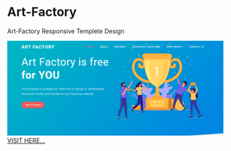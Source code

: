 <h1> Art-Factory </h1>
<p>  Art-Factory Responsive Templete Design </p>

<img src="screenshot/main.png" width="500px"/>
<a href="https://art-factory-template.netlify.app">VISIT HERE...</a>  
